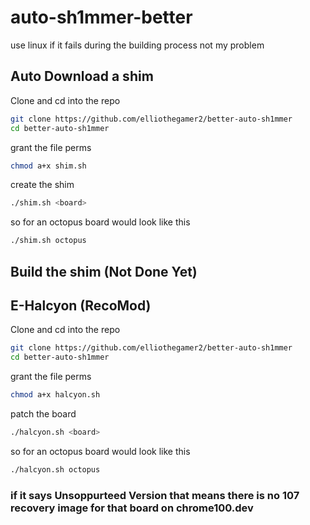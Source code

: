 # auto-sh1mmer-better

use linux if it fails during the building process not my problem

## Auto Download a shim 
  Clone and cd into the repo
  ```bash
  git clone https://github.com/elliothegamer2/better-auto-sh1mmer
  cd better-auto-sh1mmer
  ```
  grant the file perms
  ```bash
  chmod a+x shim.sh
  ```
  create the shim
  ```bash
  ./shim.sh <board>
  ```
  so for an octopus board would look like this
  
  ```bash
  ./shim.sh octopus
  ```
## Build the shim (Not Done Yet)


## E-Halcyon (RecoMod)
  Clone and cd into the repo
  ```bash
  git clone https://github.com/elliothegamer2/better-auto-sh1mmer
  cd better-auto-sh1mmer
  ```

  grant the file perms
  ```bash
  chmod a+x halcyon.sh
  ```

  patch the board
   ```bash
  ./halcyon.sh <board>
  ```

  so for an octopus board would look like this
  
  ```bash
  ./halcyon.sh octopus
  ```
### if it says Unsoppurteed Version that means there is no 107 recovery image for that board on chrome100.dev
